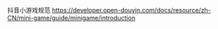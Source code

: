 抖音小游戏规范
https://developer.open-douyin.com/docs/resource/zh-CN/mini-game/guide/minigame/introduction

